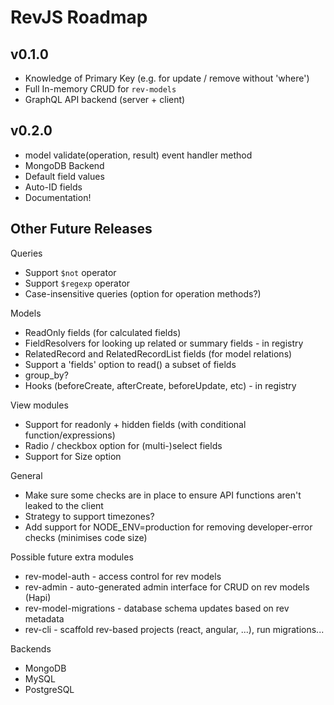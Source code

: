 # RevJS Roadmap

## v0.1.0

* Knowledge of Primary Key (e.g. for update / remove without 'where')
* Full In-memory CRUD for `rev-models`
* GraphQL API backend (server + client)

## v0.2.0

* model validate(operation, result) event handler method
* MongoDB Backend
* Default field values
* Auto-ID fields
* Documentation!

## Other Future Releases

Queries
 * Support `$not` operator
 * Support `$regexp` operator
 * Case-insensitive queries (option for operation methods?)

Models
 * ReadOnly fields (for calculated fields)
 * FieldResolvers for looking up related or summary fields - in registry
 * RelatedRecord and RelatedRecordList fields (for model relations)
 * Support a 'fields' option to read() a subset of fields
 * group_by?
 * Hooks (beforeCreate, afterCreate, beforeUpdate, etc) - in registry

View modules
 * Support for readonly + hidden fields (with conditional function/expressions)
 * Radio / checkbox option for (multi-)select fields
 * Support for Size option

General
 * Make sure some checks are in place to ensure API functions aren't leaked to the client
 * Strategy to support timezones?
 * Add support for NODE_ENV=production for removing developer-error checks (minimises code size)

Possible future extra modules
 * rev-model-auth - access control for rev models
 * rev-admin - auto-generated admin interface for CRUD on rev models (Hapi)
 * rev-model-migrations - database schema updates based on rev metadata
 * rev-cli - scaffold rev-based projects (react, angular, ...), run migrations...

Backends
 * MongoDB
 * MySQL
 * PostgreSQL
